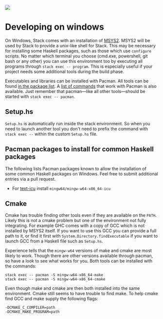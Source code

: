 <div class="hidden-warning"><a href="https://docs.haskellstack.org/"><img src="https://cdn.jsdelivr.net/gh/commercialhaskell/stack/doc/img/hidden-warning.svg"></a></div>

# Developing on windows #

On Windows, Stack comes with an installation of
[MSYS2](https://www.msys2.org/). MSYS2 will be used by Stack to
provide a unix-like shell for Stack. This may be necessary for installing some Haskell packages, such as those which use `configure` scripts.
No
matter which terminal you choose (cmd.exe, powershell, git bash or any
other) you can use this environment too by executing all programs
through `stack exec -- program`. This is especially useful if your
project needs some additional tools during the build phase.

Executables and libraries can be installed with Pacman. All tools can
be found [in the package
list](https://github.com/msys2/msys2/wiki/Packages). A [list of
commands](https://github.com/msys2/msys2/wiki/Using-packages) that
work with Pacman is also available. Just remember that
pacman&mdash;like all other tools&mdash;should be started with `stack
exec -- pacman`.

## Setup.hs ##

`Setup.hs` is automatically run inside the stack environment. So when
you need to launch another tool you don't need to prefix the command
with `stack exec --` within the custom `Setup.hs` file.

## Pacman packages to install for common Haskell packages ##

The following lists Pacman packages known to allow the installation of
some common Haskell packages on Windows. Feel free to submit
additional entries via a pull request.

* For [text-icu](https://github.com/bos/text-icu) install `mingw64/mingw-w64-x86_64-icu`

## Cmake ##

Cmake has trouble finding other tools even if they are available on
the `PATH`. Likely this is not a cmake problem but one of the
environment not fully integrating. For example GHC comes with a copy
of GCC which is not installed by MSYS2 itself. If you want to use this
GCC you can provide a full path to it, or find it first with
`System.Directory.findExecutable` if you want to launch GCC from a
Haskell file such as `Setup.hs`.

Experience tells that the `mingw-w64` versions of make and cmake are
most likely to work. Though there are other versions available through
pacman, so have a look to see what works for you. Both tools can be
installed with the commands:

```
stack exec -- pacman -S mingw-w64-x86_64-make
stack exec -- pacman -S mingw-w64-x86_64-cmake
```

Even though make and cmake are then both installed into the same
environment. Cmake still seems to have trouble to find make. To help
cmake find GCC and make supply the following flags:

```
-DCMAKE_C_COMPILER=path
-DCMAKE_MAKE_PROGRAM=path
```
